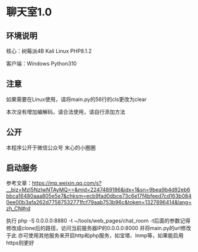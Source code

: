 # 聊天室1.0

## 环境说明

核心：树莓派4B Kali Linux PHP8.1.2

客户端：Windows Python310

## 注意

如果需要在Linux使用，请将main.py的56行的cls更改为clear

本次没有增加编解码，请合法使用，请自行添加方法

## 公开

本程序公开于微信公众号 末心的小圈圈

## 启动服务
参考文章：https://mp.weixin.qq.com/s?__biz=MzI5NzIwNTAyMQ==&mid=2247489186&idx=1&sn=9bea9b4d92eb6bbca16480aaa805e5e7&chksm=ecb9fad0dbce73c6e17f4bfeed7cd163b0840ee00b3afa262d77587532771fcf79aab753b96c&token=1327896414&lang=zh_CN#rd

执行 php -S 0.0.0.0:8880 -t ~/tools/web_pages/chat_room
-t后面的参数记得修改成clone后的路径，访问当前服务器IP的0.0.0.0:8000
并将main.py的url修改于此
亦可使用其他服务来开启http和php服务，如宝塔、lnmp等，如果能启用https则更好
